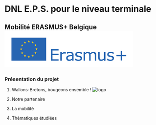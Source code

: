 # DNL E.P.S. pour le niveau terminale
## **Mobilité ERASMUS+ Belgique** ![logo](./Images/Erasmus.png)
### Présentation du projet
1. Wallons-Bretons, bougeons ensemble ! ![logo](./Images/IMG_0819.PNG)
   
3. Notre partenaire
4. La mobilité
5. Thématiques étudiées



